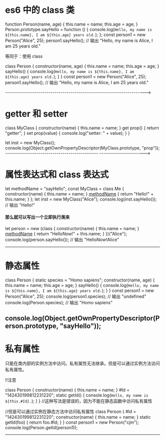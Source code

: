 # es6 中的 class 类

function Person(name, age) {
this.name = name;
this.age = age;
}
Person.prototype.sayHello = function () {
console.log(`Hello, my name is ${this.name}, I am ${this.age} years old.`);
};
const person1 = new Person("Alice", 25);
person1.sayHello(); // 输出 "Hello, my name is Alice, I am 25 years old."

等同于：使用 class

class Person {
constructor(name, age) {
this.name = name;
this.age = age;
}
sayHello() {
console.log(`Hello, my name is ${this.name}, I am ${this.age} years old.`);
}
}
const person1 = new Person("Alice", 25);
person1.sayHello(); // 输出 "Hello, my name is Alice, I am 25 years old."

----------------------------------------------------------------------->

# getter 和 setter

class MyClass {
constructor(name) {
this.name = name;
}
get prop() {
return "getter";
}
set prop(value) {
console.log("setter: " + value);
}
}

let inst = new MyClass();
console.log(Object.getOwnPropertyDescriptor(MyClass.prototype, "prop"));
----------------------------------------------- ----------------------->

# 属性表达式和 class 表达式

let methodName = "sayHello";
const MyClass = class Me {
constructor(name) {
this.name = name;
}
[methodName]() {
return "Hello!" + this.name;
}
};
let inst = new MyClass("Alice");
console.log(inst.sayHello()); // 输出 "Hello!"

#### 那么就可以写出一个立即执行类来

let person = new (class {
constructor(name) {
this.name = name;
}
[methodName]() {
return "HelloNow!" + this.name;
}
})("Alice");
console.log(person.sayHello()); // 输出 "HelloNow!Alice"

---

# 静态属性

class Person {
static species = "Homo sapiens";
constructor(name, age) {
this.name = name;
this.age = age;
}
sayHello() {
console.log(`Hello, my name is ${this.name}, I am ${this.age} years old.`);
}
}
const person1 = new Person("Alice", 25);
console.log(person1.species); // 输出 "undefined"
console.log(Person.species); // 输出 "Homo sapiens"

## console.log(Object.getOwnPropertyDescriptor(Person.prototype, "sayHello"));

# 私有属性

只能在类内部的实例方法中访问。私有属性无法继承。但是可以通过实例方法访问私有属性。

!!注意

class Person {
constructor(name) {
this.name = name;
}
#Id = "142430199812231220";
static getId() {
console.log(`Hello, my name is ${this.#Id}.`);
}
}
//这种写法是错误的，因为不能在静态函数中访问私有属性

//但是可以通过实例在静态方法中访问私有属性
class Person {
#Id = "142430199812231220";
constructor(name) {
this.name = name;
}
static getId(foo) {
return foo.#Id;
}
}
const person1 = new Person("cjm");
console.log(Person.getId(person1));

---
